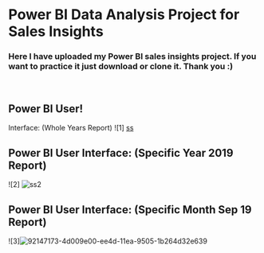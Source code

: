 # Power BI Data Analysis Project for Sales Insights

### Here I have uploaded my Power BI sales insights project. If you want to practice it just download or clone it. Thank you :)
<br/>



## Power BI User!
 Interface: (Whole Years Report)
![1] [ss](https://github.com/user-attachments/assets/06aac8a3-5e26-431e-94c3-6eb3725f67c5)

## Power BI User Interface: (Specific Year 2019 Report)
![2] ![ss2](https://github.com/user-attachments/assets/f89797ec-7489-4019-9f0d-53aa3230cf93)


## Power BI User Interface: (Specific Month Sep 19 Report)
![3]![92147173-4d009e00-ee4d-11ea-9505-1b264d32e639](https://github.com/user-attachments/assets/4f68a425-1989-4c5a-8545-954684a6b272)

